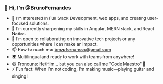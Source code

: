 ### 👋 Hi, I’m @BrunoFernandes
- 👀 I’m interested in Full Stack Development, web apps, and creating user-focused solutions.
- 🌱 I’m currently sharpening my skills in Angular, MERN stack, and React Native.
- 💼 I’m open to collaborating on innovative tech projects or any opportunities where I can make an impact.
- 📫 How to reach me: bmvpfernandes@gmail.com
- 🌍 Multilingual and ready to work with teams from anywhere!
- 😄 Pronouns: He/Him... but you can also call me "Code Maestro" 🎸
- ⚡ Fun fact: When I’m not coding, I’m making music—playing guitar and singing!


<!---
penathecreative/penathecreative is a ✨ special ✨ repository because its `README.md` (this file) appears on your GitHub profile.
You can click the Preview link to take a look at your changes.
--->
